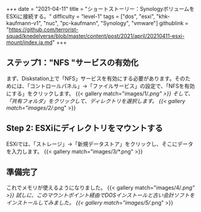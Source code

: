 +++
date = "2021-04-11"
title = "ショートストーリー：SynologyボリュームをESXiに接続する。"
difficulty = "level-1"
tags = ["dos", "esxi", "khk-kaufmann-v1", "nuc", "pc-kaufmann", "Synology", "vmware"]
githublink = "https://github.com/terrorist-squad/knedelverse/blob/master/content/post/2021/april/20210411-esxi-mount/index.ja.md"
+++

## ステップ1："NFS "サービスの有効化
まず、Diskstation上で「NFS」サービスを有効にする必要があります。そのためには、「コントロールパネル」→「ファイルサービス」の設定で、「NFSを有効にする」をクリックします。
{{< gallery match="images/1/*.png" >}}
そして、「共有フォルダ」をクリックして、ディレクトリを選択します。
{{< gallery match="images/2/*.png" >}}

## Step 2: ESXiにディレクトリをマウントする
ESXiでは、「ストレージ」→「新規データストア」をクリックし、そこにデータを入力します。
{{< gallery match="images/3/*.png" >}}

## 準備完了
これでメモリが使えるようになりました。
{{< gallery match="images/4/*.png" >}}
試しに、このマウントポイント経由でDOSインストールと古い会計ソフトをインストールしてみました。
{{< gallery match="images/5/*.png" >}}
